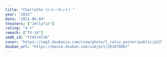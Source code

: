 ```yaml
---
title: "Charlotte（シャーロット）"
year: "2015"
date: "2021-06-04"
theaters: ["Jellyfin"]
rating: "4-t"
remark: ["TV-14"]
imdb_id: "tt4574736"
cover: "https://img3.doubanio.com/view/photo/l_ratio_poster/public/p2252173352.jpg"
douban_url: "https://movie.douban.com/subject/26287800/"
---
```

